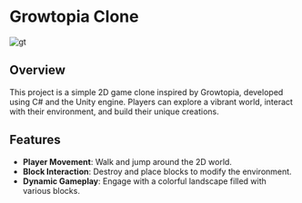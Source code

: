 # Growtopia Clone

![gt](https://github.com/user-attachments/assets/88f233c9-362d-4d14-9cd0-17debc53c200)

## Overview
This project is a simple 2D game clone inspired by Growtopia, developed using C# and the Unity engine. Players can explore a vibrant world, interact with their environment, and build their unique creations. 

## Features
- **Player Movement**: Walk and jump around the 2D world.
- **Block Interaction**: Destroy and place blocks to modify the environment.
- **Dynamic Gameplay**: Engage with a colorful landscape filled with various blocks.

